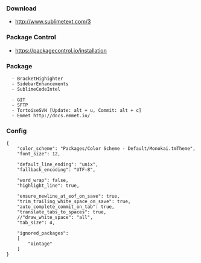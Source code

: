 ### Download
 * http://www.sublimetext.com/3 

### Package Control
 * https://packagecontrol.io/installation

### Package
```
  - BracketHighighter
  - SidebarEnhancements
  - SublimeCodeIntel

  - GIT
  - SFTP
  - TortoiseSVN [Update: alt + u, Commit: alt + c]
  - Emmet http://docs.emmet.io/
```

### Config
```
{
	"color_scheme": "Packages/Color Scheme - Default/Monokai.tmTheme",
	"font_size": 12,

	"default_line_ending": "unix",
	"fallback_encoding": "UTF-8",

	"word_wrap": false,
	"highlight_line": true,

	"ensure_newline_at_eof_on_save": true,
	"trim_trailing_white_space_on_save": true,
	"auto_complete_commit_on_tab": true,
	"translate_tabs_to_spaces": true,
	//"draw_white_space": "all",
	"tab_size": 4,

	"ignored_packages":
	[
		"Vintage"
	]
}
```
